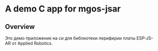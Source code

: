 

# A demo C app for mgos-jsar 

## Overview

Это демо приложение на си для библиотеки перифирии платы ESP-JS-AR от Applied Robotics.
